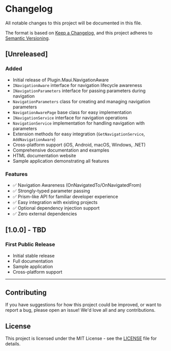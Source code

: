 # Changelog

All notable changes to this project will be documented in this file.

The format is based on [Keep a Changelog](https://keepachangelog.com/en/1.0.0/),
and this project adheres to [Semantic Versioning](https://semver.org/spec/v2.0.0.html).

## [Unreleased]

### Added
- Initial release of Plugin.Maui.NavigationAware
- `INavigationAware` interface for navigation lifecycle awareness
- `INavigationParameters` interface for passing parameters during navigation
- `NavigationParameters` class for creating and managing navigation parameters
- `NavigationAwarePage` base class for easy implementation
- `INavigationService` interface for navigation operations
- `NavigationService` implementation for handling navigation with parameters
- Extension methods for easy integration (`GetNavigationService`, `AddNavigationAware`)
- Cross-platform support (iOS, Android, macOS, Windows, .NET)
- Comprehensive documentation and examples
- HTML documentation website
- Sample application demonstrating all features

### Features
- ✅ Navigation Awareness (OnNavigatedTo/OnNavigatedFrom)
- ✅ Strongly-typed parameter passing
- ✅ Prism-like API for familiar developer experience
- ✅ Easy integration with existing projects
- ✅ Optional dependency injection support
- ✅ Zero external dependencies

## [1.0.0] - TBD

### First Public Release
- Initial stable release
- Full documentation
- Sample application
- Cross-platform support

---

## Contributing

If you have suggestions for how this project could be improved, or want to report a bug, please open an issue! We'd love all and any contributions.

## License

This project is licensed under the MIT License - see the [LICENSE](../LICENSE) file for details.
